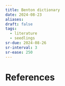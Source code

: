```yaml
---
title: Benton dictionary
date: 2024-08-23
aliases: 
draft: false
tags:
  - literature
  - seedlings
sr-due: 2024-08-26
sr-interval: 3
sr-ease: 250
---
```


# References